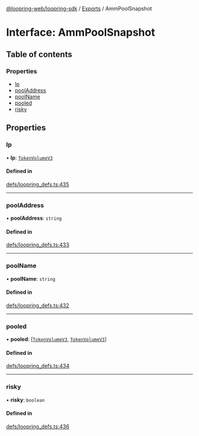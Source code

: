 [@loopring-web/loopring-sdk](../README.md) / [Exports](../modules.md) / AmmPoolSnapshot

# Interface: AmmPoolSnapshot

## Table of contents

### Properties

- [lp](AmmPoolSnapshot.md#lp)
- [poolAddress](AmmPoolSnapshot.md#pooladdress)
- [poolName](AmmPoolSnapshot.md#poolname)
- [pooled](AmmPoolSnapshot.md#pooled)
- [risky](AmmPoolSnapshot.md#risky)

## Properties

### lp

• **lp**: [`TokenVolumeV3`](TokenVolumeV3.md)

#### Defined in

[defs/loopring_defs.ts:435](https://github.com/Loopring/loopring_sdk/blob/cd42b57/src/defs/loopring_defs.ts#L435)

___

### poolAddress

• **poolAddress**: `string`

#### Defined in

[defs/loopring_defs.ts:433](https://github.com/Loopring/loopring_sdk/blob/cd42b57/src/defs/loopring_defs.ts#L433)

___

### poolName

• **poolName**: `string`

#### Defined in

[defs/loopring_defs.ts:432](https://github.com/Loopring/loopring_sdk/blob/cd42b57/src/defs/loopring_defs.ts#L432)

___

### pooled

• **pooled**: [[`TokenVolumeV3`](TokenVolumeV3.md), [`TokenVolumeV3`](TokenVolumeV3.md)]

#### Defined in

[defs/loopring_defs.ts:434](https://github.com/Loopring/loopring_sdk/blob/cd42b57/src/defs/loopring_defs.ts#L434)

___

### risky

• **risky**: `boolean`

#### Defined in

[defs/loopring_defs.ts:436](https://github.com/Loopring/loopring_sdk/blob/cd42b57/src/defs/loopring_defs.ts#L436)
